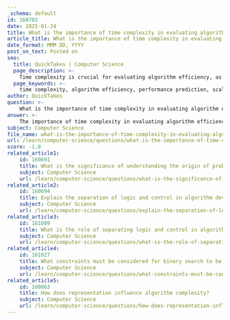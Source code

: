 ```yaml
---
_schema: default
id: 160702
date: 2025-01-24
title: What is the importance of time complexity in evaluating algorithm efficiency?
article_title: What is the importance of time complexity in evaluating algorithm efficiency?
date_format: MMM DD, YYYY
post_on_text: Posted on
seo:
  title: QuickTakes | Computer Science
  page_description: >-
    Time complexity is crucial for evaluating algorithm efficiency, as it provides insights into performance prediction, scalability, resource management, and comparison of different algorithms, guiding developers in effective algorithm selection and optimization.
  page_keywords: >-
    time complexity, algorithm efficiency, performance prediction, scalability, resource management, comparison of algorithms, asymptotic analysis, Big-O notation, algorithm optimization
author: QuickTakes
question: >-
    What is the importance of time complexity in evaluating algorithm efficiency?
answer: >-
    The importance of time complexity in evaluating algorithm efficiency cannot be overstated. Time complexity provides a quantitative measure of how the execution time of an algorithm increases with the size of the input data. This is crucial for several reasons:\n\n1. **Performance Prediction**: Time complexity allows developers to predict how an algorithm will perform as the input size grows. For instance, an algorithm with a time complexity of $O(n)$ will generally perform better than one with $O(n^2)$ when dealing with large datasets. This predictive capability is essential for selecting the right algorithm for a given problem, especially in applications where performance is critical.\n\n2. **Scalability**: Understanding time complexity helps in assessing the scalability of an algorithm. As systems grow and handle larger datasets, algorithms with lower time complexities will scale better, maintaining performance levels that are acceptable for users. This is particularly important in fields like data processing, web services, and real-time systems.\n\n3. **Resource Management**: Algorithms consume computational resources, including CPU time. By analyzing time complexity, developers can make informed decisions about resource allocation and optimization. This is especially relevant in environments with limited resources, such as embedded systems or mobile devices.\n\n4. **Comparison of Algorithms**: Time complexity provides a standardized way to compare different algorithms. By using Big-O notation, which describes the upper bound of an algorithm's growth rate, developers can evaluate and choose between algorithms based on their efficiency in handling specific tasks.\n\n5. **Asymptotic Analysis**: Time complexity is often analyzed using asymptotic notation (Big-O, Big-Theta, and Big-Omega), which allows for a comparison of algorithms without being influenced by machine-specific constants or implementation details. This abstraction is vital for theoretical computer science and helps in understanding the fundamental limits of algorithm performance.\n\n6. **Impact of Implementation**: While time complexity provides a high-level view of performance, it is also important to recognize that real-world performance can be affected by constants and lower-order terms that are not captured in Big-O notation. Understanding these nuances is crucial for accurate evaluation and optimization of algorithms.\n\nIn summary, time complexity is a fundamental concept in algorithm analysis that helps in understanding, predicting, and optimizing the performance of algorithms. It plays a critical role in software engineering, guiding developers in making informed decisions about algorithm selection and implementation.
subject: Computer Science
file_name: what-is-the-importance-of-time-complexity-in-evaluating-algorithm-efficiency.md
url: /learn/computer-science/questions/what-is-the-importance-of-time-complexity-in-evaluating-algorithm-efficiency
score: -1.0
related_article1:
    id: 160691
    title: What is the significance of understanding the origin of problems in computational problem solving?
    subject: Computer Science
    url: /learn/computer-science/questions/what-is-the-significance-of-understanding-the-origin-of-problems-in-computational-problem-solving
related_article2:
    id: 160694
    title: Explain the separation of logic and control in algorithm development.
    subject: Computer Science
    url: /learn/computer-science/questions/explain-the-separation-of-logic-and-control-in-algorithm-development
related_article3:
    id: 161009
    title: What is the role of separating logic and control in algorithm development?
    subject: Computer Science
    url: /learn/computer-science/questions/what-is-the-role-of-separating-logic-and-control-in-algorithm-development
related_article4:
    id: 161027
    title: What constraints must be considered for binary search to be effective?
    subject: Computer Science
    url: /learn/computer-science/questions/what-constraints-must-be-considered-for-binary-search-to-be-effective
related_article5:
    id: 160863
    title: How does representation influence algorithm complexity?
    subject: Computer Science
    url: /learn/computer-science/questions/how-does-representation-influence-algorithm-complexity
---
```


&nbsp;